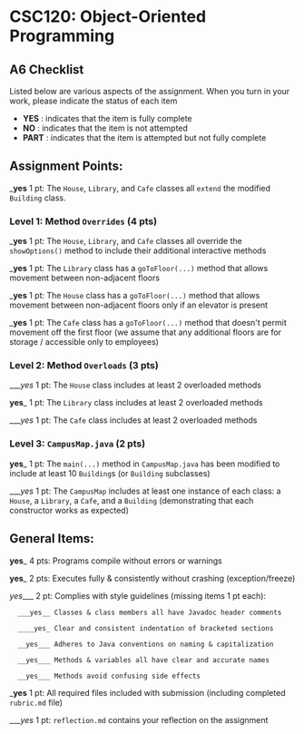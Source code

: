 # CSC120: Object-Oriented Programming
## A6 Checklist

Listed below are various aspects of the assignment.  When you turn in your work, please indicate the status of each item

- **YES** : indicates that the item is fully complete
- **NO** : indicates that the item is not attempted
- **PART** : indicates that the item is attempted but not fully complete


## Assignment Points:

___yes__ 1 pt: The `House`, `Library`, and `Cafe` classes all `extend` the modified `Building` class.

### Level 1: Method `Overrides` (4 pts)

___yes__ 1 pt: The `House`, `Library`, and `Cafe` classes all override the `showOptions()` method to include their additional interactive methods

___yes__ 1 pt: The `Library` class has a `goToFloor(...)` method that allows movement between non-adjacent floors

___yes__ 1 pt: The `House` class has a `goToFloor(...)` method that allows movement between non-adjacent floors only if an elevator is present

___yes__ 1 pt: The `Cafe` class has a `goToFloor(...)` method that doesn't permit movement off the first floor (we assume that any additional floors are for storage / accessible only to employees)

### Level 2: Method `Overloads` (3 pts)

____yes_ 1 pt: The `House` class includes at least 2 overloaded methods

__yes___ 1 pt: The `Library` class includes at least 2 overloaded methods

____yes_ 1 pt: The `Cafe` class includes at least 2 overloaded methods

### Level 3: `CampusMap.java` (2 pts)

__yes___ 1 pt: The `main(...)` method in `CampusMap.java` has been modified to include at least 10 `Building`s (or `Building` subclasses)

____yes_ 1 pt: The `CampusMap` includes at least one instance of each class: a `House`, a `Library`, a `Cafe`, and a `Building` (demonstrating that each constructor works as expected)



## General Items:

__yes___ 4 pts: Programs compile without errors or warnings

__yes___ 2 pts: Executes fully & consistently without crashing (exception/freeze)

_yes____ 2 pt: Complies with style guidelines (missing items 1 pt each):

      ___yes__ Classes & class members all have Javadoc header comments

      ____yes_ Clear and consistent indentation of bracketed sections

      __yes___ Adheres to Java conventions on naming & capitalization

      __yes___ Methods & variables all have clear and accurate names

      __yes___ Methods avoid confusing side effects

___yes__ 1 pt: All required files included with submission (including completed `rubric.md` file)

____yes_ 1 pt: `reflection.md` contains your reflection on the assignment
